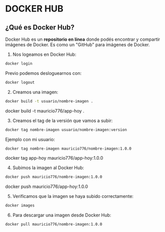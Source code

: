 
# DOCKER HUB

## ¿Qué es Docker Hub?

Docker Hub es un **repositorio en línea** donde podés encontrar y compartir imágenes de Docker. Es como un "GitHub" para imágenes de Docker.

1. Nos logeamos en Docker Hub:

```bash
docker login
```

Previo podemos desloguearnos con:

```bash
docker logout
```

2. Creamos una imagen:

```bash
docker build -t usuario/nombre-imagen .
```
docker build -t mauricio776/app-hoy .

3. Creamos el tag de la versión que vamos a subir:

```bash
docker tag nombre-imagen usuario/nombre-imagen:version
```

Ejemplo con mi usuario:

```bash
docker tag nombre-imagen mauricio776/nombre-imagen:1.0.0
```
docker tag app-hoy mauricio776/app-hoy:1.0.0

4. Subimos la imagen al Docker Hub:

```bash
docker push mauricio776/nombre-imagen:1.0.0
```
docker push mauricio776/app-hoy:1.0.0

5. Verificamos que la imagen se haya subido correctamente:

```bash
docker images
```

6. Para descargar una imagen desde Docker Hub:

```bash
docker pull mauricio776/nombre-imagen:1.0.0
```